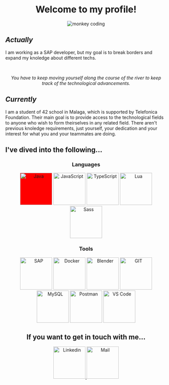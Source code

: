 <h1 align="center">Welcome to my profile!</h1>

<div align="center">
  <img src="https://media3.giphy.com/media/QXwtfadqo7wbfmT46H/giphy.gif" alt="monkey coding"/>
</div>

<h2><i>Actually</i></h2>
<p>
  I am working as a SAP developer, but my goal is to break borders and expand my knoledge about different techs.
</p>
<br/>
<p align="center">
  <i>You have to keep moving yourself along the course of the river to keep track of the technological advancements.</i>
</p>

<h2><i>Currently</i></h2>
<p>
I am a student of 42 school in Malaga, which is supported by Telefonica Foundation. Their main goal is to provide access to the technological fields to anyone who wish to form theirselves in any related field. There aren't previous knoledge requirements, just yourself, your dedication and your interest for what you and your teammates are doing.
</p>

<h2>I've dived into the following...</h2>
<div align="center">
<h3>Languages</h3>
  <img style="background-color: red;" width="100px" src="https://www.svgrepo.com/show/452234/java.svg" alt="Java"/>
  <img width="100px" src="https://www.svgrepo.com/show/349419/javascript.svg" alt="JavaScript"/>
  <img width="100px" src="https://www.svgrepo.com/show/349540/typescript.svg" alt="TypeScript"/>
  <img width="100px" src="https://www.svgrepo.com/show/354020/lua.svg" alt="Lua"/>
  <img width="100px" src="https://www.svgrepo.com/show/374061/sass.svg" alt="Sass"/>
</div>
<div align="center">
  <h3>Tools</h3>
  <img width="100px" src="https://www.svgrepo.com/show/331567/sap.svg" alt="SAP"/>
  <img width="100px" src="https://www.svgrepo.com/show/448221/docker.svg" alt="Docker"/>
  <img width="100px" src="https://www.svgrepo.com/show/353488/blender.svg" alt="Blender"/>
  <img width="100px" src="https://www.svgrepo.com/show/452210/git.svg" alt="GIT"/>
  <img width="100px" src="https://www.svgrepo.com/show/303251/mysql-logo.svg" alt="MySQL"/>
  <img width="100px" src="https://www.svgrepo.com/show/354202/postman-icon.svg" alt="Postman"/>
  <img width="100px" src="https://www.svgrepo.com/show/354522/visual-studio-code.svg" alt="VS Code"/>
</div>

<h2 align="center">If you want to get in touch with me...</h2>
<div align="center">
  <a href="https://es.linkedin.com/in/juan-de-dios-delgado-berm%C3%BAdez-4a2b90160">
    <img width="100px" src="https://www.svgrepo.com/show/448234/linkedin.svg" title="Linkedin"/>
  </a>
  <a href="mailto:jdelgado.berm@gmail.com">
    <img width="100px" src="https://www.svgrepo.com/show/282130/mail.svg" title="Mail"/>
  </a>
</div>

